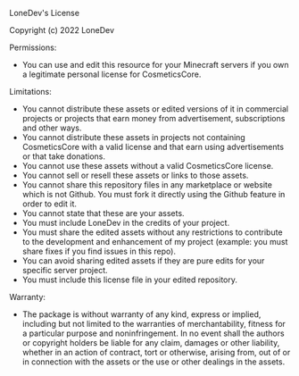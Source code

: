 LoneDev's License

Copyright (c) 2022 LoneDev

Permissions:
- You can use and edit this resource for your Minecraft servers if you own a legitimate personal license for CosmeticsCore.

Limitations:
- You cannot distribute these assets or edited versions of it in commercial projects or projects that earn money from advertisement, subscriptions and other ways.
- You cannot distribute these assets in projects not containing CosmeticsCore with a valid license and that earn using advertisements or that take donations.
- You cannot use these assets without a valid CosmeticsCore license.
- You cannot sell or resell these assets or links to those assets.
- You cannot share this repository files in any marketplace or website which is not Github. You must fork it directly using the Github feature in order to edit it.
- You cannot state that these are your assets.
- You must include LoneDev in the credits of your project.
- You must share the edited assets without any restrictions to contribute to the development and enhancement of my project (example: you must share fixes if you find issues in this repo).
- You can avoid sharing edited assets if they are pure edits for your specific server project.
- You must include this license file in your edited repository.

Warranty:
- The package is without warranty of any kind, express or implied,
  including but not limited to the warranties of merchantability, fitness for a particular purpose and noninfringement.
  In no event shall the authors or copyright holders be liable for any claim, damages or other liability,
  whether in an action of contract, tort or otherwise, arising from, out of or in connection with the assets or the use or other dealings in the assets.